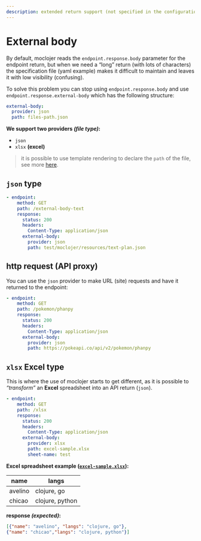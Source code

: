 ```yaml
---
description: extended return support (not specified in the configuration file)
---
```


# External body

By default, moclojer reads the `endpoint.response.body` parameter for the endpoint return, but when we need a “long” return (with lots of characters) the specification file (yaml example) makes it difficult to maintain and leaves it with low visibility (confusing).

To solve this problem you can stop using `endpoint.response.body` and use `endpoint.response.external-body` which has the following structure:

```yaml
external-body:
  provider: json
  path: files-path.json
```

**We support two providers _(file type)_:**

* `json`
* `xlsx` **(excel)**

> it is possible to use template rendering to declare the `path` of the file, see more [here](template.md).

## `json` type

```yaml
- endpoint:
    method: GET
    path: /external-body-text
    response:
      status: 200
      headers:
        Content-Type: application/json
      external-body:
        provider: json
        path: test/moclojer/resources/text-plan.json
```

## http request (API proxy)

You can use the `json` provider to make URL (site) requests and have it returned to the endpoint:

```yaml
- endpoint:
    method: GET
    path: /pokemon/phanpy
    response:
      status: 200
      headers:
        Content-Type: application/json
      external-body:
        provider: json
        path: https://pokeapi.co/api/v2/pokemon/phanpy
```

## `xlsx` Excel type

This is where the use of moclojer starts to get different, as it is possible to _“transform”_ an **Excel** spreadsheet into an API return (`json`).

```yaml
- endpoint:
    method: GET
    path: /xlsx
    response:
      status: 200
      headers:
        Content-Type: application/json
      external-body:
        provider: xlsx
        path: excel-sample.xlsx
        sheet-name: test
```

**Excel spreadsheet example ([`excel-sample.xlsx`](https://github.com/moclojer/moclojer/blob/main/test/moclojer/resources/excel-sample.xlsx)):**

name | langs
-- | --
avelino | clojure, go
chicao | clojure, python

**response _(expected)_:**

```json
[{"name": "avelino", "langs": "clojure, go"},
{"name": "chicao","langs": "clojure, python"}]
```
